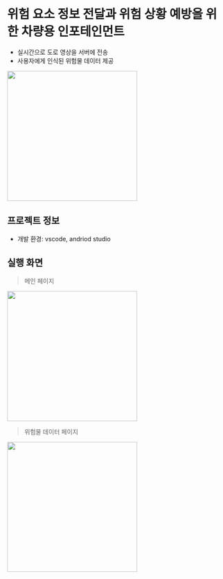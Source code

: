 # 위험 요소 정보 전달과 위험 상황 예방을 위한 차량용 인포테인먼트
- 실시간으로 도로 영상을 서버에 전송
- 사용자에게 인식된 위험물 데이터 제공
<img src="https://user-images.githubusercontent.com/85543502/220561449-b5cf9e99-69cc-485e-a7ad-bf443170fe6f.gif" height="300px"/>

## 프로젝트 정보
- 개발 환경: vscode, andriod studio

## 실행 화면
> 메인 페이지
<img src="https://user-images.githubusercontent.com/85543502/220560291-400dfb9b-972f-4bec-8a38-ff3b6e6249fe.jpg" height="300px"/>

> 위험물 데이터 페이지
<img src="https://user-images.githubusercontent.com/85543502/220560700-fdc09647-3c9f-469b-bdd8-37e62952e747.png" height="300px"/>
